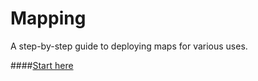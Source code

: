 # Mapping
A step-by-step guide to deploying maps for various uses.

####[Start here](../master/intro.md)
